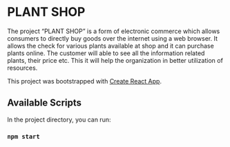 # PLANT SHOP 
The project “PLANT SHOP” is a form of electronic commerce which allows consumers to directly buy goods over the internet using a web browser. It allows the check for various plants available at shop and it can purchase plants online. The customer will able to see all the information related plants, their price etc. This it will help the organization in better utilization of resources.

This project was bootstrapped with [Create React App](https://github.com/facebook/create-react-app).

## Available Scripts

In the project directory, you can run:

### `npm start`

